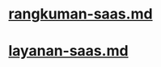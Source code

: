 # [rangkuman-saas.md](https://github.com/arnesa-aji/tekn-cloud-computing/blob/master/minggu-02/rangkuman-saas.md)

# [layanan-saas.md](https://github.com/arnesa-aji/tekn-cloud-computing/blob/master/minggu-02/layanan-saas.md)
